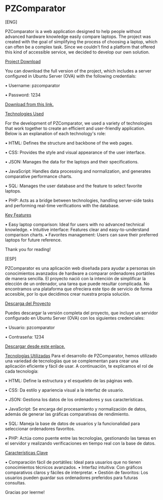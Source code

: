 # PZComparator
[ENG]

PZComparator is a web application designed to help people without advanced hardware knowledge easily compare laptops. The project was created with the goal of simplifying the process of choosing a laptop, which can often be a complex task. Since we couldn't find a platform that offered this kind of accessible service, we decided to develop our own solution.

<u>Project Download</u>

You can download the full version of the project, which includes a server configured in Ubuntu Server (OVA) with the following credentials:

  • Username: pzcomparator
  
  • Password: 1234
  
[Download from this link.](https://www.mediafire.com/file/xxnquy13hlzmpcb/CompradorPZ.zip/file)

<u>Technologies Used</u>

For the development of PZComparator, we used a variety of technologies that work together to create an efficient and user-friendly application. Below is an explanation of each technology's role:

  • HTML: Defines the structure and backbone of the web pages.
  
  • CSS: Provides the style and visual appearance of the user interface.
  
  • JSON: Manages the data for the laptops and their specifications.
  
  • JavaScript: Handles data processing and normalization, and generates comparative performance charts.
  
  • SQL: Manages the user database and the feature to select favorite laptops.
  
  • PHP: Acts as a bridge between technologies, handling server-side tasks and performing real-time verifications with the  database.


<u>Key Features</u>

  • Easy laptop comparison: Ideal for users with no advanced technical knowledge.
  • Intuitive interface: Features clear and easy-to-understand comparison charts.
  • Favorites management: Users can save their preferred laptops for future reference.

  Thank you for reading!

[ESP]

PZComparator es una aplicación web diseñada para ayudar a personas sin conocimientos avanzados de hardware a comparar ordenadores portátiles de manera sencilla. El proyecto nació con la intención de simplificar la elección de un ordenador, una tarea que puede resultar complicada. No encontramos una plataforma que ofreciera este tipo de servicio de forma accesible, por lo que decidimos crear nuestra propia solución.

<u>Descarga del Proyecto</u>

Puedes descargar la versión completa del proyecto, que incluye un servidor configurado en Ubuntu Server (OVA) con los siguientes credenciales:

  • Usuario: pzcomparator
  
  • Contraseña: 1234
    
[Descargar desde este enlace.](https://www.mediafire.com/file/xxnquy13hlzmpcb/CompradorPZ.zip/file)

<u>Tecnologías Utilizadas</u>
Para el desarrollo de PZComparator, hemos utilizado una variedad de tecnologías que se complementan para crear una aplicación eficiente y fácil de usar. A continuación, te explicamos el rol de cada tecnología:

 • HTML: Define la estructura y el esqueleto de las páginas web.
 
 • CSS: Da estilo y apariencia visual a la interfaz de usuario.
 
 • JSON: Gestiona los datos de los ordenadores y sus características.
 
 • JavaScript: Se encarga del procesamiento y normalización de datos, además de generar las gráficas comparativas de rendimiento.
 
 • SQL: Maneja la base de datos de usuarios y la funcionalidad para seleccionar ordenadores favoritos.
 
 • PHP: Actúa como puente entre las tecnologías, gestionando las tareas en el servidor y realizando verificaciones en tiempo  real con la base de datos.


<u>Características Clave</u>

• Comparación fácil de portátiles: Ideal para usuarios que no tienen conocimientos técnicos avanzados.
• Interfaz intuitiva: Con gráficos comparativos claros y fáciles de interpretar.
• Gestión de favoritos: Los usuarios pueden guardar sus ordenadores preferidos para futuras consultas.

Gracias por leerme!
